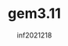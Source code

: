 ---
author: inf2021218
image_url: /images/gem3.11.png
title: gem3.11 
year: 1985
caption: Το GEM 3.11 ήταν η τελευταία εμπορική έκδοση του GEM. Εκτός από μερικές βελτιώσεις, υπάρχει πολύ μικρή διαφορά μεταξύ αυτής της έκδοσης και του GEM 2.0.
license_url: "http://toastytech.com/guis/gem311about.png" 
license_text: Toastytech
categories:
  - Εργαλεία
tags: 
  - gem3.11
---